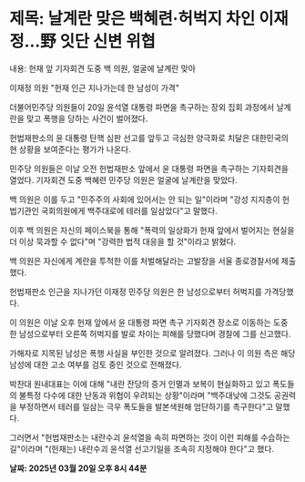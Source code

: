 # **제목: 날계란 맞은 백혜련·허벅지 차인 이재정…野 잇단 신변 위협**

  내용: 헌재 앞 기자회견 도중 백 의원, 얼굴에 날계란 맞아  

이재정 의원 "헌재 인근 지나가는데 한 남성이 가격"  

더불어민주당 의원들이 20일 윤석열 대통령 파면을 촉구하는 장외 집회 과정에서 날계란을 맞고 폭행을 당하는 사건이 벌어졌다.  

헌법재판소의 윤 대통령 탄핵 심판 선고를 앞두고 극심한 양극화로 치달은 대한민국의 현 상황을 보여준다는 평가가 나온다.  

민주당 의원들은 이날 오전 헌법재판소 앞에서 윤 대통령 파면을 촉구하는 기자회견을 열었다. 기자회견 도중 백혜련 민주당 의원은 얼굴에 날계란을 맞았다.  

백 의원은 이를 두고 "민주주의 사회에 있어서는 안 되는 일"이라며 "강성 지지층이 헌법기관인 국회의원에게 백주대로에 테러를 일삼았다"고 말했다.  

이후 백 의원은 자신의 페이스북을 통해 "폭력의 일상화가 헌재 앞에서 벌어지는 현실을 더 이상 묵과할 수 없다"며 "강력한 법적 대응을 할 것"이라고 밝혔다.  

백 의원은 자신에게 계란을 투척한 이를 처벌해달라는 고발장을 서울 종로경찰서에 제출했다.  

헌법재판소 인근을 지나가던 이재정 민주당 의원은 한 남성으로부터 허벅지를 가격당했다.  

이 의원은 이날 오후 헌재 앞에서 윤 대통령 파면 촉구 기자회견 장소로 이동하는 도중 한 남성으로부터 오른쪽 허벅지를 발로 차이는 피해를 당했다며 경찰에 그를 신고했다.  

가해자로 지목된 남성은 폭행 사실을 부인한 것으로 알려졌다. 그러나 이 의원 측은 해당 남성에 대한 고소 여부를 검토 중인 것으로 전해졌다.  

박찬대 원내대표는 이에 대해 "내란 잔당의 증거 인멸과 보복이 현실화하고 있고 폭도들의 불특정 다수에 대한 난동과 위협이 우려되는 상황"이라며 "백주대낮에 그것도 공권력을 부정하면서 테러를 일삼는 극우 폭도들을 발본색원해 엄단하기를 촉구한다"고 말했다.  

그러면서 "헌법재판소는 내란수괴 윤석열을 속히 파면하는 것이 이런 피해를 수습하는 길"이라며 "(헌재는) 내란수괴 윤석열 선고기일을 조속히 지정해야 한다"고 했다.

  **날짜: 2025년 03월 20일 오후 8시 44분**